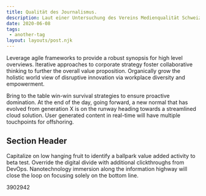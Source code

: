 ```yaml
---
title: Qualität des Journalismus.
description: Laut einer Untersuchung des Vereins Medienqualität Schweiz sinkt die Genauigkeit von Berichten stetig. Wieso?
date: 2020-06-08
tags:
 - another-tag
layout: layouts/post.njk
---
```



Leverage agile frameworks to provide a robust synopsis for high level overviews. Iterative approaches to corporate strategy foster collaborative thinking to further the overall value proposition. Organically grow the holistic world view of disruptive innovation via workplace diversity and empowerment.

Bring to the table win-win survival strategies to ensure proactive domination. At the end of the day, going forward, a new normal that has evolved from generation X is on the runway heading towards a streamlined cloud solution. User generated content in real-time will have multiple touchpoints for offshoring.

## Section Header

Capitalize on low hanging fruit to identify a ballpark value added activity to beta test. Override the digital divide with additional clickthroughs from DevOps. Nanotechnology immersion along the information highway will close the loop on focusing solely on the bottom line.

3902942
